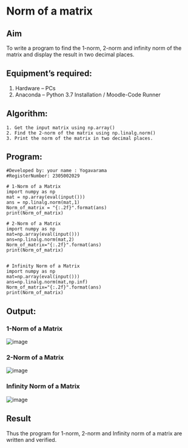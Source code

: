 # Norm of a matrix
## Aim
To write a program to find the 1-norm, 2-norm and infinity norm of the matrix and display the result in two decimal places.
## Equipment’s required:
1.	Hardware – PCs
2.	Anaconda – Python 3.7 Installation / Moodle-Code Runner
## Algorithm:
	1. Get the input matrix using np.array()   
    2. Find the 2-norm of the matrix using np.linalg.norm()
	3. Print the norm of the matrix in two decimal places.
## Program:
```
#Developed by: your name : Yogavarama 
#RegisterNumber: 2305002029

# 1-Norm of a Matrix
import numpy as np
mat = np.array(eval(input()))
ans = np.linalg.norm(mat,1)
Norm_of_matrix = "{:.2f}".format(ans)
print(Norm_of_matrix)

# 2-Norm of a Matrix
import numpy as np
mat=np.array(eval(input()))
ans=np.linalg.norm(mat,2)
Norm_of_matrix="{:.2f}".format(ans)
print(Norm_of_matrix)


# Infinity Norm of a Matrix
import numpy as np
mat=np.array(eval(input()))
ans=np.linalg.norm(mat,np.inf)
Norm_of_matrix="{:.2f}".format(ans)
print(Norm_of_matrix)

```
## Output:
### 1-Norm of a Matrix
![image](https://github.com/adhi2k/Norm-of-a-matrix/assets/145216997/6b4458ea-0eca-4495-b510-34c950b6d4d2)



### 2-Norm of a Matrix

![image](https://github.com/adhi2k/Norm-of-a-matrix/assets/145216997/ec30508a-ab1f-4a4e-8243-17e93aac50cc)

### Infinity Norm of a Matrix
![image](https://github.com/adhi2k/Norm-of-a-matrix/assets/145216997/6e591046-564e-4fc2-af31-591f2ffa38d8)


## Result
Thus the program for 1-norm, 2-norm and Infinity norm of a matrix are written and verified.
